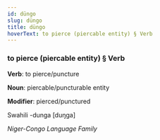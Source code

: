 ```yaml
---
id: düngo
slug: düngo
title: düngo
hoverText: to pierce (piercable entity) § Verb
---
```


### to pierce (piercable entity) § Verb

**Verb**: to pierce/puncture

**Noun**: piercable/puncturable entity

**Modifier**: pierced/punctured

Swahili -dunga [duŋga]

*Niger-Congo Language Family*